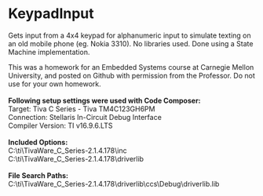 # KeypadInput
Gets input from a 4x4 keypad for alphanumeric input to simulate texting on an old mobile phone (eg. Nokia 3310).
No libraries used. Done using a State Machine implementation.

This was a homework for an Embedded Systems course at Carnegie Mellon University, and posted on Github with permission from the Professor.
Do not use for your own homework.
\
\
**Following setup settings were used with Code Composer:**  
Target: Tiva C Series - Tiva TM4C123GH6PM  
Connection: Stellaris In-Circuit Debug Interface  
Compiler Version: TI v16.9.6.LTS
\
\
**Included Options:**  
C:\ti\TivaWare_C_Series-2.1.4.178\inc  
C:\ti\TivaWare_C_Series-2.1.4.178\driverlib
\
\
**File Search Paths:**  
C:\ti\TivaWare_C_Series-2.1.4.178\driverlib\ccs\Debug\driverlib.lib  
